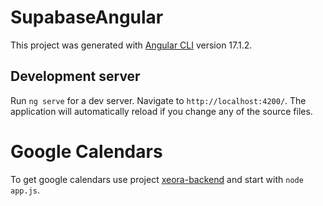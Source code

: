 # SupabaseAngular

This project was generated with [Angular CLI](https://github.com/angular/angular-cli) version 17.1.2.

## Development server

Run `ng serve` for a dev server. Navigate to `http://localhost:4200/`. The application will automatically reload if you change any of the source files.

# Google Calendars

To get google calendars use project [xeora-backend](https://github.com/tmac12/xeora-backend) and start with `node app.js`.
